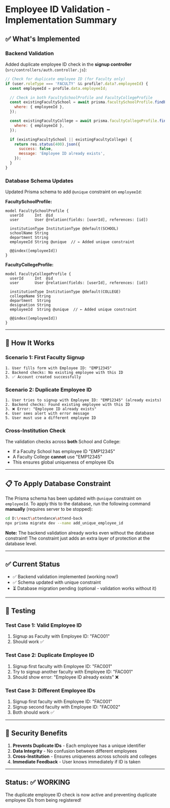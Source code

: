 # Employee ID Validation - Implementation Summary

## ✅ What's Implemented

### Backend Validation
Added duplicate employee ID check in the **signup controller** (`src/controllers/auth.controller.js`):

```javascript
// Check for duplicate employee ID (for Faculty only)
if (user.roleType === 'FACULTY' && profile?.data?.employeeId) {
  const employeeId = profile.data.employeeId;

  // Check in both FacultySchoolProfile and FacultyCollegeProfile
  const existingFacultySchool = await prisma.facultySchoolProfile.findFirst({
    where: { employeeId },
  });

  const existingFacultyCollege = await prisma.facultyCollegeProfile.findFirst({
    where: { employeeId },
  });

  if (existingFacultySchool || existingFacultyCollege) {
    return res.status(400).json({
      success: false,
      message: 'Employee ID already exists',
    });
  }
}
```

### Database Schema Updates
Updated Prisma schema to add `@unique` constraint on `employeeId`:

**FacultySchoolProfile:**
```prisma
model FacultySchoolProfile {
  userId     Int  @id
  user       User @relation(fields: [userId], references: [id])

  institutionType InstitutionType @default(SCHOOL)
  schoolName String
  department String
  employeeId String @unique  // ← Added unique constraint

  @@index([employeeId])
}
```

**FacultyCollegeProfile:**
```prisma
model FacultyCollegeProfile {
  userId     Int  @id
  user       User @relation(fields: [userId], references: [id])

  institutionType InstitutionType @default(COLLEGE)
  collegeName String
  department  String
  designation String
  employeeId  String @unique  // ← Added unique constraint

  @@index([employeeId])
}
```

---

## 🧪 How It Works

### Scenario 1: First Faculty Signup
```
1. User fills form with Employee ID: "EMP12345"
2. Backend checks: No existing employee with this ID
3. ✅ Account created successfully
```

### Scenario 2: Duplicate Employee ID
```
1. User tries to signup with Employee ID: "EMP12345" (already exists)
2. Backend checks: Found existing employee with this ID
3. ❌ Error: "Employee ID already exists"
4. User sees alert with error message
5. User must use a different employee ID
```

### Cross-Institution Check
The validation checks across **both** School and College:
- If a Faculty School has employee ID "EMP12345"
- A Faculty College **cannot** use "EMP12345"
- This ensures global uniqueness of employee IDs

---

## 📋 To Apply Database Constraint

The Prisma schema has been updated with `@unique` constraint on `employeeId`. To apply this to the database, run the following command **manually** (requires server to be stopped):

```bash
cd D:\react\attendance\attend-back
npx prisma migrate dev --name add_unique_employee_id
```

**Note:** The backend validation already works even without the database constraint! The constraint just adds an extra layer of protection at the database level.

---

## ✅ Current Status

- ✅ Backend validation implemented (working now!)
- ✅ Schema updated with unique constraint
- ⏳ Database migration pending (optional - validation works without it)

---

## 🎯 Testing

### Test Case 1: Valid Employee ID
1. Signup as Faculty with Employee ID: "FAC001"
2. Should work ✅

### Test Case 2: Duplicate Employee ID
1. Signup first faculty with Employee ID: "FAC001"
2. Try to signup another faculty with Employee ID: "FAC001"
3. Should show error: "Employee ID already exists" ❌

### Test Case 3: Different Employee IDs
1. Signup first faculty with Employee ID: "FAC001"
2. Signup second faculty with Employee ID: "FAC002"
3. Both should work ✅

---

## 🔐 Security Benefits

1. **Prevents Duplicate IDs** - Each employee has a unique identifier
2. **Data Integrity** - No confusion between different employees
3. **Cross-Institution** - Ensures uniqueness across schools and colleges
4. **Immediate Feedback** - User knows immediately if ID is taken

---

## Status: ✅ WORKING

The duplicate employee ID check is now active and preventing duplicate employee IDs from being registered!
